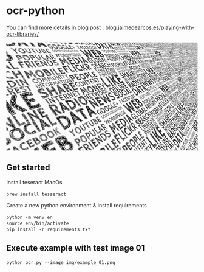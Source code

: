 # ocr-python

You can find more details in blog post : [blog.jaimedearcos.es/playing-with-ocr-libraries/](https://blog.jaimedearcos.es/playing-with-ocr-libraries/)

![](ocr.jpg)


## Get started

Install teseract MacOs

```shell script
brew install tesseract
``` 

Create a new python environment & install requirements

```shell script
python -m venv en
source env/bin/activate
pip install -r requirements.txt
```

## Execute example with test image 01

```shell script
python ocr.py --image img/example_01.png
```
